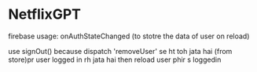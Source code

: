 # NetflixGPT

firebase usage:
onAuthStateChanged (to stotre the data of user on reload)

use signOut() because dispatch 'removeUser' se ht toh jata hai (from store)pr user logged in rh jata hai then reload user phir s loggedin


